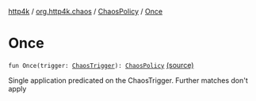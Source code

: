 [http4k](../../index.md) / [org.http4k.chaos](../index.md) / [ChaosPolicy](index.md) / [Once](./-once.md)

# Once

`fun Once(trigger: `[`ChaosTrigger`](../-chaos-trigger.md)`): `[`ChaosPolicy`](index.md) [(source)](https://github.com/http4k/http4k/blob/master/http4k-testing-chaos/src/main/kotlin/org/http4k/chaos/ChaosPolicy.kt#L30)

Single application predicated on the ChaosTrigger. Further matches don't apply

